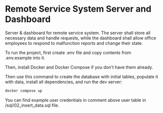 # Remote Service System Server and Dashboard

Server & dashboard for remote service system. The server shall store all necessary data and handle requests, while the dashboard shall allow office employees to respond to malfunction reports and change their state.

To run the project, first create .env file and copy contents from .env.example into it.

Then, install Docker and Docker Compose if you don't have them already.

Then use this command to create the database with initial tables, populate it with data, install all dependencies, and run the dev server:

```bash
docker compose up
```

You can find example user credentials in comment above user table in /sql/02_insert_data.sql file.
